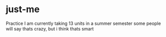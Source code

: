 # just-me
Practice
I am currently taking 13 units in a summer semester
some people will say thats crazy, but i think thats smart
